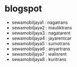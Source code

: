 # blogspot
- sewamobiljaya1 : nagatrans 
- sewamobiljaya2 : mauliktrans
- sewamobiljaya3 : nagatarent
- sewamobiljaya4 : jayarentcar
- sewamobiljaya5 : sumotrans
- sewamobiljaya6 : anyartrans
- sewamobiljaya7 : walisrent
- sewamobiljaya8 : kuritrans
